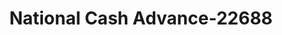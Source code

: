 ---
f_zip-code: 53081
f_state-code: WI
title: National Cash Advance-22688
f_phone: 920-208-1745
f_city-only: Sheboygan
f_address: 733 South Taylor Drive Sheboygan
f_location-unique-id: '22688'
slug: national-cash-advance-22688
updated-on: '2024-05-30T13:46:58.046Z'
created-on: '2024-05-30T13:36:59.803Z'
published-on: '2024-05-30T13:54:32.469Z'
f_city-state: cms/city/sheboygan-wi.md
f_company: cms/company/national-cash-advance.md
f_state: cms/state/wisconsin.md
layout: '[payday-loan].html'
tags: payday-loan
---